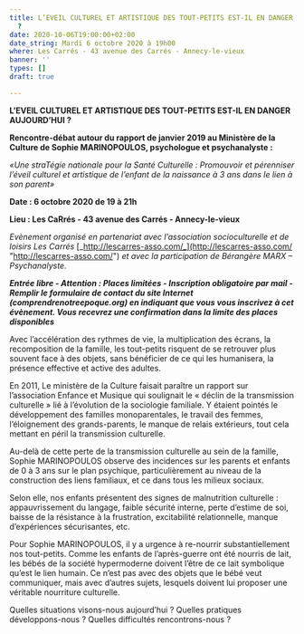```yaml
---
title: L’EVEIL CULTUREL ET ARTISTIQUE DES TOUT-PETITS EST-IL EN DANGER AUJOURD’HUI
  ?
date: 2020-10-06T19:00:00+02:00
date_string: Mardi 6 octobre 2020 à 19h00
where: Les Carrés - 43 avenue des Carrés - Annecy-le-vieux
banner: ''
types: []
draft: true

---
```

**L’EVEIL CULTUREL ET ARTISTIQUE DES TOUT-PETITS EST-IL EN DANGER AUJOURD’HUI ?**

**Rencontre-débat autour du rapport de janvier 2019 au Ministère de la Culture de Sophie MARINOPOULOS, psychologue et psychanalyste :**

_«Une straTégie nationale pour la Santé Culturelle : Promouvoir et pérenniser l’éveil culturel et artistique de l’enfant de la naissance à 3 ans dans le lien à son parent»_

**Date : 6 octobre 2020 de 19 à 21h**

**Lieu : Les CaRrés - 43 avenue des Carrés - Annecy-le-vieux**

_Evènement organisé en partenariat avec l’association socioculturelle et de loisirs Les Carrés_ [_http://lescarres-asso.com/_](http://lescarres-asso.com/ "http://lescarres-asso.com/") _et avec la participation de Bérangère MARX – Psychanalyste._

**_Entrée libre - Attention : Places limitées - Inscription obligatoire par mail - Remplir le formulaire de contact du site Internet (comprendrenotreepoque.org) en indiquant que vous vous inscrivez à cet évènement. Vous recevrez une confirmation dans la limite des places disponibles_**

Avec l’accélération des rythmes de vie, la multiplication des écrans, la recomposition de la famille, les tout-petits risquent de se retrouver plus souvent face à des objets, sans bénéficier de ce qui les humanisera, la présence effective et active des adultes.

En 2011, Le ministère de la Culture faisait paraître un rapport sur l’association Enfance et Musique qui soulignait le « déclin de la transmission culturelle » lié à l’évolution de la sociologie familiale. Y étaient pointés le développement des familles monoparentales, le travail des femmes, l’éloignement des grands-parents, le manque de relais extérieurs, tout cela mettant en péril la transmission culturelle.

Au-delà de cette perte de la transmission culturelle au sein de la famille, Sophie MARINOPOULOS observe des incidences sur les parents et enfants de 0 à 3 ans sur le plan psychique, particulièrement au niveau de la construction des liens familiaux, et ce dans tous les milieux sociaux.

Selon elle, nos enfants présentent des signes de malnutrition culturelle : appauvrissement du langage, faible sécurité interne, perte d’estime de soi, baisse de la résistance à la frustration, excitabilité relationnelle, manque d’expériences sécurisantes, etc.

Pour Sophie MARINOPOULOS, il y a urgence à re-nourrir substantiellement nos tout-petits. Comme les enfants de l’après-guerre ont été nourris de lait, les bébés de la société hypermoderne doivent l’être de ce lait symbolique qu’est le lien humain. Ce n’est pas avec des objets que le bébé veut communiquer, mais avec d’autres sujets, lesquels doivent lui proposer une véritable nourriture culturelle.

Quelles situations visons-nous aujourd’hui ? Quelles pratiques développons-nous ? Quelles difficultés rencontrons-nous ?